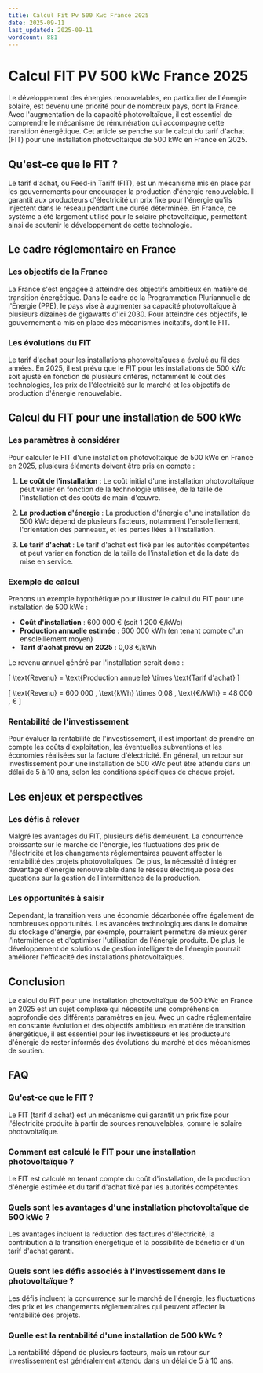 ```yaml
---
title: Calcul Fit Pv 500 Kwc France 2025
date: 2025-09-11
last_updated: 2025-09-11
wordcount: 881
---
```


# Calcul FIT PV 500 kWc France 2025

Le développement des énergies renouvelables, en particulier de l'énergie solaire, est devenu une priorité pour de nombreux pays, dont la France. Avec l'augmentation de la capacité photovoltaïque, il est essentiel de comprendre le mécanisme de rémunération qui accompagne cette transition énergétique. Cet article se penche sur le calcul du tarif d'achat (FIT) pour une installation photovoltaïque de 500 kWc en France en 2025.

## Qu'est-ce que le FIT ?

Le tarif d'achat, ou Feed-in Tariff (FIT), est un mécanisme mis en place par les gouvernements pour encourager la production d'énergie renouvelable. Il garantit aux producteurs d'électricité un prix fixe pour l'énergie qu'ils injectent dans le réseau pendant une durée déterminée. En France, ce système a été largement utilisé pour le solaire photovoltaïque, permettant ainsi de soutenir le développement de cette technologie.

## Le cadre réglementaire en France

### Les objectifs de la France

La France s'est engagée à atteindre des objectifs ambitieux en matière de transition énergétique. Dans le cadre de la Programmation Pluriannuelle de l'Énergie (PPE), le pays vise à augmenter sa capacité photovoltaïque à plusieurs dizaines de gigawatts d'ici 2030. Pour atteindre ces objectifs, le gouvernement a mis en place des mécanismes incitatifs, dont le FIT.

### Les évolutions du FIT

Le tarif d'achat pour les installations photovoltaïques a évolué au fil des années. En 2025, il est prévu que le FIT pour les installations de 500 kWc soit ajusté en fonction de plusieurs critères, notamment le coût des technologies, les prix de l'électricité sur le marché et les objectifs de production d'énergie renouvelable.

## Calcul du FIT pour une installation de 500 kWc

### Les paramètres à considérer

Pour calculer le FIT d'une installation photovoltaïque de 500 kWc en France en 2025, plusieurs éléments doivent être pris en compte :

1. **Le coût de l'installation** : Le coût initial d'une installation photovoltaïque peut varier en fonction de la technologie utilisée, de la taille de l'installation et des coûts de main-d'œuvre.
   
2. **La production d'énergie** : La production d'énergie d'une installation de 500 kWc dépend de plusieurs facteurs, notamment l'ensoleillement, l'orientation des panneaux, et les pertes liées à l'installation.

3. **Le tarif d'achat** : Le tarif d'achat est fixé par les autorités compétentes et peut varier en fonction de la taille de l'installation et de la date de mise en service.

### Exemple de calcul

Prenons un exemple hypothétique pour illustrer le calcul du FIT pour une installation de 500 kWc :

- **Coût d'installation** : 600 000 € (soit 1 200 €/kWc)
- **Production annuelle estimée** : 600 000 kWh (en tenant compte d'un ensoleillement moyen)
- **Tarif d'achat prévu en 2025** : 0,08 €/kWh

Le revenu annuel généré par l'installation serait donc :

\[ \text{Revenu} = \text{Production annuelle} \times \text{Tarif d'achat} \]

\[ \text{Revenu} = 600 000 \, \text{kWh} \times 0,08 \, \text{€/kWh} = 48 000 \, € \]

### Rentabilité de l'investissement

Pour évaluer la rentabilité de l'investissement, il est important de prendre en compte les coûts d'exploitation, les éventuelles subventions et les économies réalisées sur la facture d'électricité. En général, un retour sur investissement pour une installation de 500 kWc peut être attendu dans un délai de 5 à 10 ans, selon les conditions spécifiques de chaque projet.

## Les enjeux et perspectives

### Les défis à relever

Malgré les avantages du FIT, plusieurs défis demeurent. La concurrence croissante sur le marché de l'énergie, les fluctuations des prix de l'électricité et les changements réglementaires peuvent affecter la rentabilité des projets photovoltaïques. De plus, la nécessité d'intégrer davantage d'énergie renouvelable dans le réseau électrique pose des questions sur la gestion de l'intermittence de la production.

### Les opportunités à saisir

Cependant, la transition vers une économie décarbonée offre également de nombreuses opportunités. Les avancées technologiques dans le domaine du stockage d'énergie, par exemple, pourraient permettre de mieux gérer l'intermittence et d'optimiser l'utilisation de l'énergie produite. De plus, le développement de solutions de gestion intelligente de l'énergie pourrait améliorer l'efficacité des installations photovoltaïques.

## Conclusion

Le calcul du FIT pour une installation photovoltaïque de 500 kWc en France en 2025 est un sujet complexe qui nécessite une compréhension approfondie des différents paramètres en jeu. Avec un cadre réglementaire en constante évolution et des objectifs ambitieux en matière de transition énergétique, il est essentiel pour les investisseurs et les producteurs d'énergie de rester informés des évolutions du marché et des mécanismes de soutien.

## FAQ

### Qu'est-ce que le FIT ?

Le FIT (tarif d'achat) est un mécanisme qui garantit un prix fixe pour l'électricité produite à partir de sources renouvelables, comme le solaire photovoltaïque.

### Comment est calculé le FIT pour une installation photovoltaïque ?

Le FIT est calculé en tenant compte du coût d'installation, de la production d'énergie estimée et du tarif d'achat fixé par les autorités compétentes.

### Quels sont les avantages d'une installation photovoltaïque de 500 kWc ?

Les avantages incluent la réduction des factures d'électricité, la contribution à la transition énergétique et la possibilité de bénéficier d'un tarif d'achat garanti.

### Quels sont les défis associés à l'investissement dans le photovoltaïque ?

Les défis incluent la concurrence sur le marché de l'énergie, les fluctuations des prix et les changements réglementaires qui peuvent affecter la rentabilité des projets.

### Quelle est la rentabilité d'une installation de 500 kWc ?

La rentabilité dépend de plusieurs facteurs, mais un retour sur investissement est généralement attendu dans un délai de 5 à 10 ans.